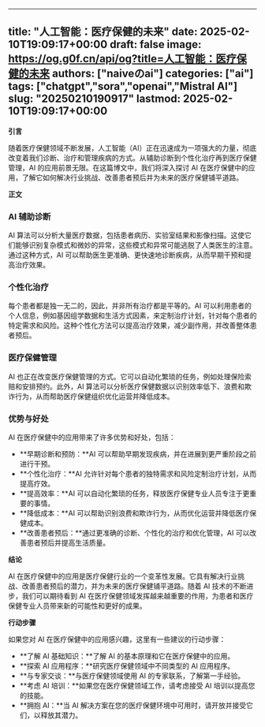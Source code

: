 
---
title: "人工智能：医疗保健的未来"
date: 2025-02-10T19:09:17+00:00
draft: false
image: https://og.g0f.cn/api/og?title=人工智能：医疗保健的未来
authors: ["naiveのai"]
categories: ["ai"]
tags: ["chatgpt","sora","openai","Mistral AI"]
slug: "20250210190917"
lastmod: 2025-02-10T19:09:17+00:00
---
**引言**

随着医疗保健领域不断发展，人工智能（AI）正在迅速成为一项强大的力量，彻底改变着我们诊断、治疗和管理疾病的方式。从辅助诊断到个性化治疗再到医疗保健管理，AI 的应用前景无限。在这篇博文中，我们将深入探讨 AI 在医疗保健中的应用，了解它如何解决行业挑战、改善患者预后并为未来的医疗保健铺平道路。

**正文**

### AI 辅助诊断

AI 算法可以分析大量医疗数据，包括患者病历、实验室结果和影像扫描。这使它们能够识别复杂模式和微妙的异常，这些模式和异常可能逃脱了人类医生的注意。通过这种方式，AI 可以帮助医生更准确、更快速地诊断疾病，从而早期干预和提高治疗效果。

### 个性化治疗

每个患者都是独一无二的，因此，并非所有治疗都是平等的。AI 可以利用患者的个人信息，例如基因组学数据和生活方式因素，来定制治疗计划，针对每个患者的特定需求和风险。这种个性化方法可以提高治疗效果，减少副作用，并改善整体患者预后。

### 医疗保健管理

AI 也正在改变医疗保健管理的方式。它可以自动化繁琐的任务，例如处理保险索赔和安排预约。此外，AI 算法可以分析医疗保健数据以识别效率低下、浪费和欺诈行为，从而帮助医疗保健组织优化运营并降低成本。

### 优势与好处

AI 在医疗保健中的应用带来了许多优势和好处，包括：

- **早期诊断和预防：**AI 可以帮助早期发现疾病，并在进展到更严重阶段之前进行干预。
- **个性化治疗：**AI 允许针对每个患者的独特需求和风险定制治疗计划，从而提高疗效。
- **提高效率：**AI 可以自动化繁琐的任务，释放医疗保健专业人员专注于更重要的事情。
- **降低成本：**AI 可以帮助识别浪费和欺诈行为，从而优化运营并降低医疗保健成本。
- **改善患者预后：**通过更准确的诊断、个性化的治疗和优化管理，AI 可以改善患者预后并提高生活质量。

**结论**

AI 在医疗保健中的应用是医疗保健行业的一个变革性发展。它具有解决行业挑战、改善患者预后的潜力，并为未来的医疗保健铺平道路。随着 AI 技术的不断进步，我们可以期待看到 AI 在医疗保健领域发挥越来越重要的作用，为患者和医疗保健专业人员带来新的可能性和更好的成果。

**行动步骤**

如果您对 AI 在医疗保健中的应用感兴趣，这里有一些建议的行动步骤：

- **了解 AI 基础知识：**了解 AI 的基本原理和它在医疗保健中的应用。
- **探索 AI 应用程序：**研究医疗保健领域中不同类型的 AI 应用程序。
- **与专家交谈：**与医疗保健领域使用 AI 的专家联系，了解第一手经验。
- **考虑 AI 培训：**如果您在医疗保健领域工作，请考虑接受 AI 培训以提高您的技能。
- **拥抱 AI：**当 AI 解决方案在您的医疗保健环境中可用时，请开放并接受它们，以释放其潜力。